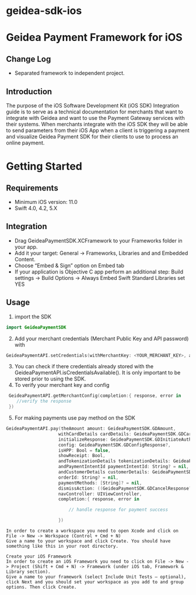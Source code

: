 # geidea-sdk-ios
# Geidea Payment Framework for iOS
## Change Log
- Separated framework to independent project.

## Introduction
The purpose of the iOS Software Development Kit (iOS SDK) Integration guide is to serve as a technical documentation for merchants that want to integrate with Geidea and want to use the Payment Gateway services with their systems. When merchants integrate with the iOS SDK they will be able to send parameters from their iOS App when a client is triggering a payment and visualize Geidea Payment SDK for their clients to use to process an online payment.

# Getting Started
## Requirements
- Minimum iOS version: 11.0
- Swift 4.0, 4.2, 5.X

## Integration
- Drag GeideaPaymentSDK.XCFramework to your Frameworks folder in your app.
- Add it your target: General -> Frameworks, Libraries and and Embedded Content.
- Choose “Embed & Sign” option on Embed tab
- If your application is Objective C app perform an additional step: Build settings -> Build Options -> Always Embed Swift Standard Libraries set YES

## Usage
1. import the SDK
```swift
import GeideaPaymentSDK
```
2. Add your merchant credentials (Merchant Public Key and API password) with
```swift
GeideaPaymentAPI.setCredentials(withMerchantKey: <YOUR_MERCHANT_KEY>, andPassword: <YOUR_PASSWORD>)
```
3. You can check if there credentials already stored with the GeideaPaymentAPI.isCredentialsAvailable(). It is only important to be stored prior to using the SDK.
4. To verify your merchant key and config
```swift
 GeideaPaymentAPI.getMerchantConfig(completion:{ response, error in
    //verify the response
 })
```
5. For making payments use pay method on the SDK
```swift
GeideaPaymentAPI.pay(theAmount amount: GeideaPaymentSDK.GDAmount, 
                    withCardDetails cardDetails: GeideaPaymentSDK.GDCardDetails, 
                    initializeResponse: GeideaPaymentSDK.GDInitiateAuthenticateResponse? = nil, 
                    config: GeideaPaymentSDK.GDConfigResponse?, 
                    isHPP: Bool = false, 
                    showReceipt: Bool, 
                    andTokenizationDetails tokenizationDetails: GeideaPaymentSDK.GDTokenizationDetails?,
                    andPaymentIntentId paymentIntentId: String? = nil, 
                    andCustomerDetails customerDetails: GeideaPaymentSDK.GDCustomerDetails?, 
                    orderId: String? = nil, 
                    paymentMethods: [String]? = nil, 
                    dismissAction: ((GeideaPaymentSDK.GDCancelResponse?, GeideaPaymentSDK.GDErrorResponse?) -> Void)? = nil, 
                    navController: UIViewController, 
                    completion:{ response, error in

                        // handle response for payment success

                    })
   ```
``` Create a workspace for sdk 
In order to create a workspace you need to open Xcode and click on File -> New -> Workspace (Control + Cmd + N)
Give a name to your workspace and click Create. You should have something like this in your root directory.

Create your iOS Framework
In order to create an iOS Framework you need to click on File -> New -> Project (Shift + Cmd + N) -> Framework (under iOS tab, Framework & Library section).
Give a name to your framework (select Include Unit Tests — optional), click Next and you should set your workspace as you add to and group options. Then click Create.
